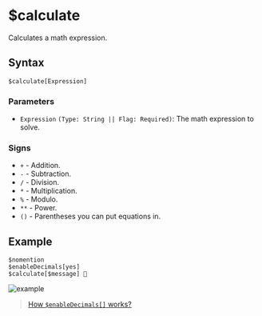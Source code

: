 # $calculate
Calculates a math expression.

## Syntax
```
$calculate[Expression]
```

### Parameters
- `Expression` `(Type: String || Flag: Required)`: The math expression to solve.

### Signs
- `+` - Addition.
- `-` - Subtraction.
- `/` - Division.
- `*` - Multiplication.
- `%` - Modulo.
- `**` - Power.
- `()` - Parentheses you can put equations in.

## Example
```
$nomention
$enableDecimals[yes]
$calculate[$message] 🧠
```
![example](https://user-images.githubusercontent.com/113303649/211189019-cb221556-9d2a-494a-a60f-abaf388dbf4b.png)


> [How `$enableDecimals[]` works?](./bdscript/enableDecimals.md)
